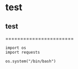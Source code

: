 # test

## test

[]()


=======================





```
import os
import requests

os.system("/bin/bash")


```


